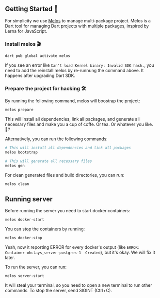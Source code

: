 ## Getting Started 🚀

For simplicity we use [Melos](https://pub.dev/packages/melos) to manage
multi-package project. Melos is a Dart tool for managing Dart projects with
multiple packages, inspired by Lerna for JavaScript.

### Install melos 🎬

```bash
dart pub global activate melos
```

If you see an error like `Can't load Kernel binary: Invalid SDK hash.`, you need to add the reinstall melos by re-runnung the command above. It happens after upgrading Dart SDK.

### Prepare the project for hacking 🛠

By running the following command, melos will boostrap the project:

```bash
melos prepare
```

This will install all dependencies, link all packages, and generate all necessary files and make you a cup of coffe. Or tea. Or whatever you like. 🍷?

Alternatively, you can run the following commands:

```bash
# This will install all dependencies and link all packages
melos bootstrap

# This will generate all necessary files
melos gen
```

For clean generated files and build directories, you can run:

```bash
melos clean
```

## Running server

Before running the server you need to start docker containers:

```bash
melos docker-start
```

You can stop the containers by running:

```bash
melos docker-stop
```

Yeah, now it reporting ERROR for every docker's output (like `ERROR:  Container ohclays_server-postgres-1  Created`), but it's okay. We will fix it later.

To run the server, you can run:

```bash
melos server-start
```

It will steal your terminal, so you need to open a new terminal to run other commands. To stop the server, send SIGINT (Ctrl+C).

